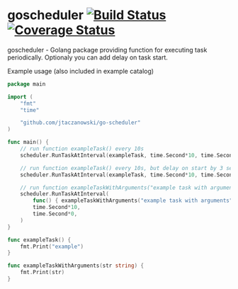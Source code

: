 # goscheduler [![Build Status](https://travis-ci.org/jtaczanowski/go-scheduler.png?branch=master)](https://travis-ci.org/jtaczanowski/go-scheduler) [![Coverage Status](https://coveralls.io/repos/github/jtaczanowski/go-scheduler/badge.svg?branch=master)](https://coveralls.io/github/jtaczanowski/go-scheduler?branch=master)
goscheduler - Golang package providing function for executing task periodically. Optionaly you can add delay on task start.

Example usage (also included in example catalog)
```go
package main

import (
	"fmt"
	"time"

	"github.com/jtaczanowski/go-scheduler"
)

func main() {
	// run function exampleTask() every 10s
	scheduler.RunTaskAtInterval(exampleTask, time.Second*10, time.Second*0)

	// run function exampleTask() every 10s, but delay on start by 3 second
	scheduler.RunTaskAtInterval(exampleTask, time.Second*10, time.Second*3)

	// run function exampleTaskWithArguments("example task with arguments") every 10s
	scheduler.RunTaskAtInterval(
		func() { exampleTaskWithArguments("example task with arguments") },
		time.Second*10,
		time.Second*0,
	)
}

func exampleTask() {
	fmt.Print("example")
}

func exampleTaskWithArguments(str string) {
	fmt.Print(str)
}
```
